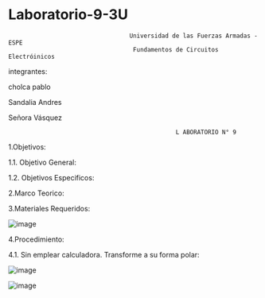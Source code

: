 # Laboratorio-9-3U

                                      Universidad de las Fuerzas Armadas - ESPE
                                       Fundamentos de Circuitos Electróinicos
                                       
integrantes:

cholca pablo

Sandalia Andres

Señora Vásquez

                                                   L ABORATORIO N° 9
                                                
1.Objetivos:

1.1. Objetivo General:


1.2. Objetivos Especificos:

2.Marco Teorico:

3.Materiales Requeridos:

![image](https://user-images.githubusercontent.com/105687375/186784273-da0f5418-5ae2-4e3f-8b79-07f1d9cca720.png)

4.Procedimiento:

4.1.  Sin emplear calculadora. Transforme a su forma polar:

![image](https://user-images.githubusercontent.com/105687375/186784443-64703d15-407c-499d-8489-f28bdaad492d.png)

![image](https://user-images.githubusercontent.com/105687375/186784477-518678b4-0be1-45e7-be79-8efdd43dde44.png)



